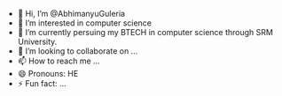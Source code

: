- 👋 Hi, I’m @AbhimanyuGuleria
- 👀 I’m interested in computer science
- 🌱 I’m currently persuing my BTECH in computer science through SRM University.
- 💞️ I’m looking to collaborate on ...
- 📫 How to reach me ...
- 😄 Pronouns: HE
- ⚡ Fun fact: ...

<!---
AbhimanyuGuleria/AbhimanyuGuleria is a ✨ special ✨ repository because its `README.md` (this file) appears on your GitHub profile.
You can click the Preview link to take a look at your changes.
--->
